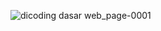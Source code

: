 ![dicoding dasar web_page-0001](https://user-images.githubusercontent.com/89894421/207650997-4eb06bd7-4f2a-40a2-b269-d4a0c3befe5f.jpg)
